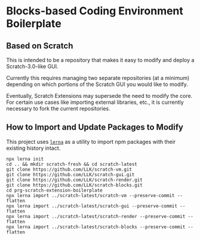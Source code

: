 # Blocks-based Coding Environment Boilerplate

## Based on Scratch

This is intended to be a repository that makes it easy to modify and deploy a Scratch-3.0-like GUI.

Currently this requires managing two separate repositories (at a minimum) depending on which portions of the Scratch GUI you would like to modify.

Eventually, Scratch Extensions may supersede the need to modify the core. For certain use cases like importing external libraries, etc., it is currently necessary to fork the current repositories.

## How to Import and Update Packages to Modify

This project uses [`lerna`](https://github.com/lerna/lerna) as a utility to import npm packages with their existing history intact.

```
npx lerna init
cd .. && mkdir scratch-fresh && cd scratch-latest
git clone https://github.com/LLK/scratch-vm.git
git clone https://github.com/LLK/scratch-gui.git
git clone https://github.com/LLK/scratch-render.git
git clone https://github.com/LLK/scratch-blocks.git
cd prg-scratch-extension-boilerplate
npx lerna import ../scratch-latest/scratch-vm --preserve-commit --flatten 
npx lerna import ../scratch-latest/scratch-gui --preserve-commit --flatten 
npx lerna import ../scratch-latest/scratch-render --preserve-commit --flatten 
npx lerna import ../scratch-latest/scratch-blocks --preserve-commit --flatten 
```

